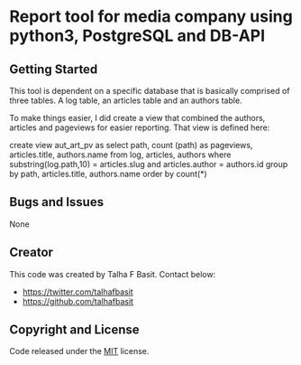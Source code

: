 # Report tool for media company using python3, PostgreSQL and DB-API


## Getting Started

This  tool is dependent on a specific database that is basically comprised of
three tables. A log table, an articles table and an authors table.

To make things easier, I did create a view  that combined the authors,
articles and pageviews for easier reporting. That view is defined here:

create view aut_art_pv as select path, count (path) as pageviews, articles.title,
authors.name  from log, articles, authors where substring(log.path,10) = articles.slug
and articles.author = authors.id group by path, articles.title, authors.name order by count(*)

## Bugs and Issues

None

## Creator

This code was created by Talha F Basit. Contact below:

* https://twitter.com/talhafbasit
* https://github.com/talhafbasit

## Copyright and License

Code released under the [MIT](http://choosealicense.com/licenses/mit/#) license.

